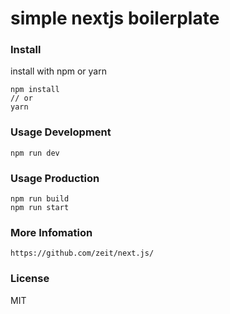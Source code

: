 # simple nextjs boilerplate 
### Install

install with npm or yarn
```
npm install
// or
yarn
```

### Usage Development
```
npm run dev

```

### Usage Production
```
npm run build
npm run start
```

### More Infomation
```
https://github.com/zeit/next.js/
```


### License

MIT